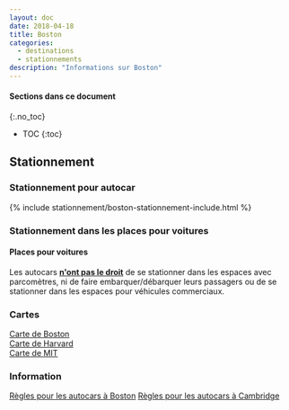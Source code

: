 ```yaml
---
layout: doc
date: 2018-04-18
title: Boston
categories:
  - destinations
  - stationnements
description: "Informations sur Boston"
---
```


#### Sections dans ce document
{:.no_toc}
* TOC
{:toc}

## Stationnement

### Stationnement pour autocar

{% include stationnement/boston-stationnement-include.html %}

### Stationnement dans les places pour voitures

#### Places pour voitures

Les autocars **[n'ont pas le droit](https://www.boston.gov/departments/transportation/guidelines-tour-buses-boston)** de se stationner dans les espaces avec parcomètres, ni de faire embarquer/débarquer leurs passagers ou de se stationner dans les espaces pour véhicules commerciaux.

### Cartes

[Carte de Boston](https://www.cityofboston.gov/images_documents/Tour%20Bus%20Parking_updated%206_23_tcm3-12491.pdf)  
[Carte de Harvard](https://www.cambridgema.gov/~/media/Files/Traffic/Harvard-Square-Tour-Bus-Stop.pdf)  
[Carte de MIT](https://www.cambridgema.gov/~/media/Files/Traffic/TourBusStopMIT1.pdf)


### Information

[Règles pour les autocars à Boston](https://www.boston.gov/departments/transportation/guidelines-tour-buses-boston)
[Règles pour les autocars à Cambridge](https://www.cambridgema.gov/traffic/Parking/tourbusparking.aspx)

